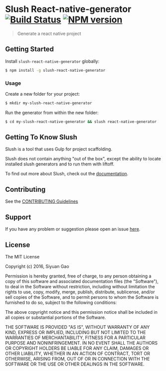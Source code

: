 # Slush React-native-generator [![Build Status](https://secure.travis-ci.org/r1cebank/slush-react-native-generator.png?branch=master)](https://travis-ci.org/r1cebank/slush-react-native-generator) [![NPM version](https://badge-me.herokuapp.com/api/npm/slush-react-native-generator.png)](http://badges.enytc.com/for/npm/slush-react-native-generator)

> Generate a react native project


## Getting Started

Install `slush-react-native-generator` globally:

```bash
$ npm install -g slush-react-native-generator
```

### Usage

Create a new folder for your project:

```bash
$ mkdir my-slush-react-native-generator
```

Run the generator from within the new folder:

```bash
$ cd my-slush-react-native-generator && slush react-native-generator
```

## Getting To Know Slush

Slush is a tool that uses Gulp for project scaffolding.

Slush does not contain anything "out of the box", except the ability to locate installed slush generators and to run them with liftoff.

To find out more about Slush, check out the [documentation](https://github.com/slushjs/slush).

## Contributing

See the [CONTRIBUTING Guidelines](https://github.com/r1cebank/slush-react-native-generator/blob/master/CONTRIBUTING.md)

## Support
If you have any problem or suggestion please open an issue [here](https://github.com/r1cebank/slush-react-native-generator/issues).

## License 

The MIT License

Copyright (c) 2016, Siyuan Gao

Permission is hereby granted, free of charge, to any person
obtaining a copy of this software and associated documentation
files (the "Software"), to deal in the Software without
restriction, including without limitation the rights to use,
copy, modify, merge, publish, distribute, sublicense, and/or sell
copies of the Software, and to permit persons to whom the
Software is furnished to do so, subject to the following
conditions:

The above copyright notice and this permission notice shall be
included in all copies or substantial portions of the Software.

THE SOFTWARE IS PROVIDED "AS IS", WITHOUT WARRANTY OF ANY KIND,
EXPRESS OR IMPLIED, INCLUDING BUT NOT LIMITED TO THE WARRANTIES
OF MERCHANTABILITY, FITNESS FOR A PARTICULAR PURPOSE AND
NONINFRINGEMENT. IN NO EVENT SHALL THE AUTHORS OR COPYRIGHT
HOLDERS BE LIABLE FOR ANY CLAIM, DAMAGES OR OTHER LIABILITY,
WHETHER IN AN ACTION OF CONTRACT, TORT OR OTHERWISE, ARISING
FROM, OUT OF OR IN CONNECTION WITH THE SOFTWARE OR THE USE OR
OTHER DEALINGS IN THE SOFTWARE.

